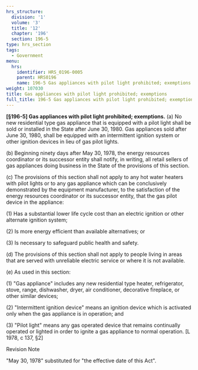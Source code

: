 ```yaml
---
hrs_structure:
  division: '1'
  volume: '3'
  title: '12'
  chapter: '196'
  section: 196-5
type: hrs_section
tags:
  - Government
menu:
  hrs:
    identifier: HRS_0196-0005
    parent: HRS0196
    name: 196-5 Gas appliances with pilot light prohibited; exemptions
weight: 107030
title: Gas appliances with pilot light prohibited; exemptions
full_title: 196-5 Gas appliances with pilot light prohibited; exemptions
---
```

**[§196-5] Gas appliances with pilot light prohibited; exemptions.** (a) No new residential type gas appliance that is equipped with a pilot light shall be sold or installed in the State after June 30, 1980\. Gas appliances sold after June 30, 1980, shall be equipped with an intermittent ignition system or other ignition devices in lieu of gas pilot lights.

(b) Beginning ninety days after May 30, 1978, the energy resources coordinator or its successor entity shall notify, in writing, all retail sellers of gas appliances doing business in the State of the provisions of this section.

(c) The provisions of this section shall not apply to any hot water heaters with pilot lights or to any gas appliance which can be conclusively demonstrated by the equipment manufacturer, to the satisfaction of the energy resources coordinator or its successor entity, that the gas pilot device in the appliance:

(1) Has a substantial lower life cycle cost than an electric ignition or other alternate ignition system;

(2) Is more energy efficient than available alternatives; or

(3) Is necessary to safeguard public health and safety.

(d) The provisions of this section shall not apply to people living in areas that are served with unreliable electric service or where it is not available.

(e) As used in this section:

(1) "Gas appliance" includes any new residential type heater, refrigerator, stove, range, dishwasher, dryer, air conditioner, decorative fireplace, or other similar devices;

(2) "Intermittent ignition device" means an ignition device which is activated only when the gas appliance is in operation; and

(3) "Pilot light" means any gas operated device that remains continually operated or lighted in order to ignite a gas appliance to normal operation. [L 1978, c 137, §2]

Revision Note

"May 30, 1978" substituted for "the effective date of this Act".